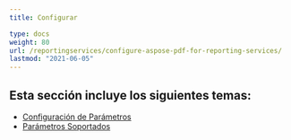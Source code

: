 ```yaml
---
title: Configurar

type: docs
weight: 80
url: /reportingservices/configure-aspose-pdf-for-reporting-services/
lastmod: "2021-06-05"
---
```


## Esta sección incluye los siguientes temas:

- [Configuración de Parámetros](/pdf/reportingservices/setting-parameters/)
- [Parámetros Soportados](/pdf/reportingservices/supported-parameters/)